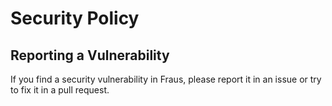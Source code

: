 # Security Policy

## Reporting a Vulnerability

If you find a security vulnerability in Fraus, please report it in an issue or try to fix it in a pull request.
